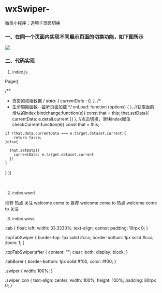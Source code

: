 # wxSwiper-
微信小程序：选项卡页面切换

### 一、在同一个页面内实现不同展示页面的切换功能，如下图所示

![](img_url)

 

### 二、代码实现
1. index.js


Page({
 
  /**
   * 页面的初始数据
   */
  data: {
      currentData : 0,
  },
  /**
   * 生命周期函数--监听页面加载
   */
  onLoad: function (options) {
  },
  //获取当前滑块的index
  bindchange:function(e){
    const that  = this;
    that.setData({
      currentData: e.detail.current
    })
  },
  //点击切换，滑块index赋值
  checkCurrent:function(e){
    const that = this;
 
    if (that.data.currentData === e.target.dataset.current){
        return false;
    }else{
 
      that.setData({
        currentData: e.target.dataset.current
      })
    }
  }
})
　　

　　

2. index.wxml

<view class='topTabSwiper'>
    <view class='tab  {{currentData == 0 ? "tabBorer" : ""}}'  data-current = "0" bindtap='checkCurrent'>推荐</view>
    <view class='tab  {{currentData == 1 ? "tabBorer" : ""}}'  data-current = "1" bindtap='checkCurrent'>热点</view>
    <view class='tab  {{currentData == 2 ? "tabBorer" : ""}}'  data-current = "2" bindtap='checkCurrent'>关注</view>
</view>
<swiper current="{{currentData}}" class='swiper' style="height:600px;" duration="300" bindchange="bindchange">
  <swiper-item><view class='swiper_con'>welcome come to 推荐</view></swiper-item>
  <swiper-item><view class='swiper_con'>welcome come to 热点</view></swiper-item>
  <swiper-item><view class='swiper_con'>welcome come to 关注</view></swiper-item> 
</swiper>
　　

3. index.wxss

.tab {
  float: left;
  width: 33.3333%;
  text-align: center;
  padding: 10rpx 0;
}
 
.topTabSwiper {
  border-top: 1px solid #ccc;
  border-bottom: 1px solid #ccc;
  zoom: 1;
}
 
.topTabSwiper:after {
  content: "";
  clear: both;
  display: block;
}
 
.tabBorer {
  border-bottom: 1px solid #f00;
  color: #f00;
}
 
.swiper {
  width: 100%;
}
 
.swiper_con {
  text-align: center;
  width: 100%;
  height: 100%;
  padding: 80rpx 0;
}


